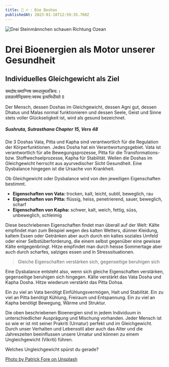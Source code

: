```yaml
---
title: 🌱 🔥 💧 Die Doshas
publishedAt: 2023-01-18T12:59:35.760Z
---
```

![Drei Steinmännchen schauen Richtung Ozean](/images/3_die-3-doshas.webp "Steinmännchen in Balance")

# Drei Bioenergien als Motor unserer Gesundheit

## Individuelles Gleichgewicht als Ziel

समदोष:समाग्निश्र समधातुमलक्रिय:। \
प्रसन्नात्मेन्द्रियमना:स्वस्थ इत्यभिधीयते II

Der Mensch, dessen Doshas im Gleichgewicht, dessen Agni gut, dessen Dhatus und Malas normal funktionieren und dessen Seele, Geist und Sinne stets voller Glückseligkeit ist, wird als gesund bezeichnet.

##### Sushruta, Sutrasthana Chapter 15, Vers 48

Die 3 Doshas Vata, Pitta und Kapha sind verantwortlich für die Regulation der Körperfunktionen. Jedes Dosha hat ein Verantwortungsgebiet. Vata ist verantwortlich für alle Bewegungsprozesse, Pitta für die Transformations- bzw. Stoffwechselprozesse, Kapha für Stabilität. Weilen die Doshas im Gleichgewicht herrscht aus ayurvedischer Sicht Gesundheit. Eine Dysbalance hingegen ist die Ursache von Krankheit.

Ob Gleichgewicht oder Dysbalance wird von den jeweiligen Eigenschaften bestimmt.

* **Eigenschaften von Vata:** trocken, kalt, leicht, subtil, beweglich, rau
* **Eigenschaften von Pitta:** flüssig, heiss, penetrierend, sauer, beweglich, scharf
* **Eigenschaften von Kapha:** schwer, kalt, weich, fettig, süss, unbeweglich, schleimig

Diese beschriebenen Eigenschaften findet man überall auf der Welt: Kälte empfindet man zum Beispiel wegen des kalten Wetters, dünner Kleidung, kaltem Essen oder Getränken aber auch durch ein kaltes soziales Umfeld oder einer Selbstüberforderung, die einem selbst gegenüber eine gewisse Kälte entgegenbringt. Hitze empfindet man durch heisse Sommertage aber auch durch scharfes, salziges essen und in Stresssituationen.

> Gleiche Eigenschaften verstärken sich, gegenseitige beruhigen sich

Eine Dysbalance entsteht also, wenn sich gleiche Eigenschaften verstärken, gegenseitige beruhigen sich hingegen. Kälte verstärkt das Vata Dosha und Kapha Dosha. Hitze wiederum verstärkt das Pitta Dohsa.

Ein zu viel an Vata benötigt Einfühlungsvermögen, Halt und Stabilität. Ein zu viel an Pitta benötigt Kühlung, Freiraum und Entspannung. Ein zu viel an Kapha benötigt Bewegung, Wärme und Struktur.

Die oben beschriebenen Bioenergien sind in jedem Individuum in unterschiedlicher Ausprägung und Mischung vorhanden. Jeder Mensch ist so wie er ist mit seiner Prakriti (Urnatur) perfekt und im Gleichgewicht. Durch unser Verhalten und Lebensstil aber auch das Alter und die Jahreszeiten beeinflussen unsere Urnatur und können zu einem Ungleichgewicht (Vikriti) führen. 

Welches Ungleichgewicht spürst du gerade?

[Photo by Patrick Fore on Unsplash](https://unsplash.com/photos/shallow-focus-photo-of-balance-stones-JBghIzjbuLs)
